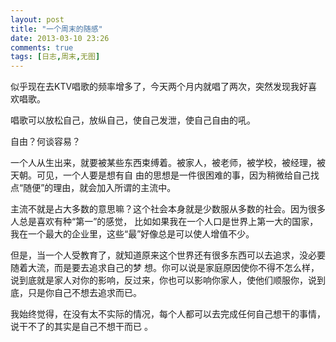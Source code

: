 ```yaml
---
layout: post
title: "一个周末的随感"
date: 2013-03-10 23:26
comments: true
tags: [日志,周末,无图]
---
```

  似乎现在去KTV唱歌的频率增多了，今天两个月内就唱了两次，突然发现我好喜欢唱歌。

  唱歌可以放松自己，放纵自己，使自己发泄，使自己自由的吼。

  自由？何谈容易？

  一个人从生出来，就要被某些东西束缚着。被家人，被老师，被学校，被经理，被天朝。可见，一个人要是想有自
由的思想是一件很困难的事，因为稍微给自己找点“随便”的理由，就会加入所谓的主流中。

  主流不就是占大多数的意思嘛？这个社会本身就是少数服从多数的社会。因为很多人总是喜欢有种“第一”的感觉，
比如如果我在一个人口是世界上第一大的国家，我在一个最大的企业里，这些“最”好像总是可以使人增值不少。

  但是，当一个人受教育了，就知道原来这个世界还有很多东西可以去追求，没必要随着大流，而是要去追求自己的梦
想。你可以说是家庭原因使你不得不怎么样，说到底就是家人对你的影响，反过来，你也可以影响你家人，使他们顺服你，说到底，只是你自己不想去追求而已。
	
  我始终觉得，在没有太不实际的情况，每个人都可以去完成任何自己想干的事情，说干不了的其实是自己不想干而已
。
